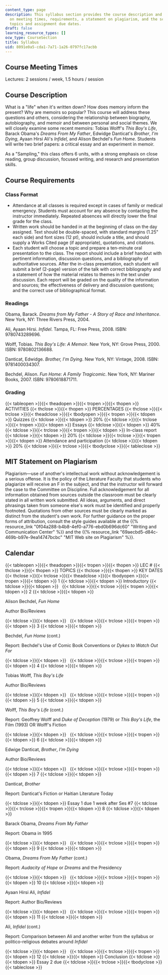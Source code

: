 ```yaml
---
content_type: page
description: This syllabus section provides the course description and information
  on meeting times, requirements, a statement on plagiarism, and the schedule of lecture
  topics and assignment due dates.
draft: false
learning_resource_types: []
ocw_type: CourseSection
title: Syllabus
uid: 8091e0a5-cda1-7a71-1a26-0797fc17acbb
---
```

## Course Meeting Times

Lectures: 2 sessions / week, 1.5 hours / session

## Course Description

What is a "life" when it's written down? How does memory inform the present? Why are memoirs so popular? This course will address these questions and others, considering the relationship between biography, autobiography, and memoir and between personal and social themes. We will closely examine some recent memoirs: Tobias Wolff's *This Boy's Life*, Barack Obama's *Dreams From My Father*, Edwidge Danticat's *Brother*, *I'm Dying*, Ayaan Hirsi Ali's *Infidel,* and Alison Bechdel's *Fun Home*. Students will write two brief papers: a critical essay and an experiment in memoir.

As a "Sampling," this class offers 6 units, with a strong emphasis on close reading, group discussion, focused writing, and research and presentation skills.

## Course Requirements

### Class Format

- Attendance at all classes is required except in cases of family or medical emergency. Students must account for any absence by contacting the instructor immediately. Repeated absences will directly lower the final grade for the class.
- Written work should be handed in at the beginning of class on the day assigned. Text should be double-spaced, with standard margins (1.25" each side) and font sizes (12 pt), should include a title, and should supply a Works Cited page (if appropriate), quotations, and citations.
- Each student will choose a topic and prepare a ten-minute oral presentation to the class. The report should include a brief handout with pertinent information, discussion questions, and a bibliography of authoritative sources. After the in-class presentation, each student will submit a brief (2-page) version of the talk with correct bibliography and a statement of how the material relates to themes in the text under discussion. Each report will be graded on the quality of the information and sources; the effectiveness of delivery and discussion questions; and the correct use of bibliographical format.

### Readings

Obama, Barack. *Dreams from My Father - A Story of Race and Inheritance*. New York, NY: Three Rivers Press, 2004.

Ali, Ayaan Hirsi. *Infidel*. Tampa, FL: Free Press, 2008. ISBN: 9780743289696.

Wolff, Tobias. *This Boy's Life: A Memoir*. New York, NY: Grove Press, 2000. ISBN: 9780802136688.

Danticat, Edwidge. *Brother, I'm Dying*. New York, NY: Vintage, 2008. ISBN: 9781400034307.

Bechdel, Alison. *Fun Home: A Family Tragicomic*. New York, NY: Mariner Books, 2007. ISBN: 9780618871711.

### Grading

{{< tableopen >}}{{< theadopen >}}{{< tropen >}}{{< thopen >}}
ACTIVITIES
{{< thclose >}}{{< thopen >}}
PERCENTAGES
{{< thclose >}}{{< trclose >}}{{< theadclose >}}{{< tbodyopen >}}{{< tropen >}}{{< tdopen >}}
Quizzes
{{< tdclose >}}{{< tdopen >}}
20%
{{< tdclose >}}{{< trclose >}}{{< tropen >}}{{< tdopen >}}
Essays
{{< tdclose >}}{{< tdopen >}}
40%
{{< tdclose >}}{{< trclose >}}{{< tropen >}}{{< tdopen >}}
In-class report
{{< tdclose >}}{{< tdopen >}}
20%
{{< tdclose >}}{{< trclose >}}{{< tropen >}}{{< tdopen >}}
Attendance and participation
{{< tdclose >}}{{< tdopen >}}
20%
{{< tdclose >}}{{< trclose >}}{{< tbodyclose >}}{{< tableclose >}}

## MIT Statement on Plagiarism

Plagiarism—use of another's intellectual work without acknowledgement is a serious offense. It is the policy of the Literature Faculty that students who plagiarize will receive an F in the subject, and that the instructor will forward the case to the Committee on Discipline. Full acknowledgement for all information obtained from sources outside the classroom must be clearly stated in all written work submitted. All ideas, arguments, and direct phrasings taken from someone else's work must be identified and properly footnoted. Quotations from other sources must be clearly marked as distinct from the student's own work. For further guidance on the proper forms of attribution, consult the style guides available at the {{% resource_link "0f04a288-b4b8-4ef0-a776-ebd0b696dc60" "Writing and Communication Center" %}} and the {{% resource_link "69aecbd5-d84c-469b-b97e-9ea14747bcbc" "MIT Web site on Plagiarism" %}}.

## Calendar

{{< tableopen >}}{{< theadopen >}}{{< tropen >}}{{< thopen >}}
LEC #
{{< thclose >}}{{< thopen >}}
TOPICS
{{< thclose >}}{{< thopen >}}
KEY DATES
{{< thclose >}}{{< trclose >}}{{< theadclose >}}{{< tbodyopen >}}{{< tropen >}}{{< tdopen >}}
1
{{< tdclose >}}{{< tdopen >}}
Introductory
{{< tdclose >}}{{< tdopen >}}
 
{{< tdclose >}}{{< trclose >}}{{< tropen >}}{{< tdopen >}}
2
{{< tdclose >}}{{< tdopen >}}

Alison Bechdel, *Fun Home*

Author Bio/Reviews

{{< tdclose >}}{{< tdopen >}}
 
{{< tdclose >}}{{< trclose >}}{{< tropen >}}{{< tdopen >}}
3
{{< tdclose >}}{{< tdopen >}}

Bechdel, *Fun Home* (cont.)

Report: Bechdel's Use of Comic Book Conventions or *Dykes to Watch Out For*

{{< tdclose >}}{{< tdopen >}}
 
{{< tdclose >}}{{< trclose >}}{{< tropen >}}{{< tdopen >}}
4
{{< tdclose >}}{{< tdopen >}}

Tobias Wolff, *This Boy's Life*

Author Bio/Reviews

{{< tdclose >}}{{< tdopen >}}
 
{{< tdclose >}}{{< trclose >}}{{< tropen >}}{{< tdopen >}}
5
{{< tdclose >}}{{< tdopen >}}

Wolff, *This Boy's Life* (cont.)

Report: Geoffrey Wolff and *Duke of Deception* (1979) or *This Boy's Life*, the Film (1993) OR Wolff's Fiction

{{< tdclose >}}{{< tdopen >}}
 
{{< tdclose >}}{{< trclose >}}{{< tropen >}}{{< tdopen >}}
6
{{< tdclose >}}{{< tdopen >}}

Edwige Danticat, *Brother*, *I'm Dying*

Author Bio/Reviews

{{< tdclose >}}{{< tdopen >}}
 
{{< tdclose >}}{{< trclose >}}{{< tropen >}}{{< tdopen >}}
7
{{< tdclose >}}{{< tdopen >}}

Danticat, *Brother*

Report: Danticat's Fiction or Haitian Literature Today

{{< tdclose >}}{{< tdopen >}}
Essay 1 due 1 week after Ses #7
{{< tdclose >}}{{< trclose >}}{{< tropen >}}{{< tdopen >}}
8
{{< tdclose >}}{{< tdopen >}}

Barack Obama, *Dreams From My Father*

Report: Obama in 1995

{{< tdclose >}}{{< tdopen >}}
 
{{< tdclose >}}{{< trclose >}}{{< tropen >}}{{< tdopen >}}
9
{{< tdclose >}}{{< tdopen >}}

Obama, *Dreams From My Father* (cont.)

Report: *Audacity of Hope* or *Dreams* and the Presidency

{{< tdclose >}}{{< tdopen >}}
 
{{< tdclose >}}{{< trclose >}}{{< tropen >}}{{< tdopen >}}
10
{{< tdclose >}}{{< tdopen >}}

Ayaan Hirsi Ali, *Infidel*

Report: Author Bio/Reviews

{{< tdclose >}}{{< tdopen >}}
 
{{< tdclose >}}{{< trclose >}}{{< tropen >}}{{< tdopen >}}
11
{{< tdclose >}}{{< tdopen >}}

Ali, *Infidel* (cont.)

Report: Comparison between Ali and another writer from the syllabus or politico-religious debates around *Infidel*

{{< tdclose >}}{{< tdopen >}}
 
{{< tdclose >}}{{< trclose >}}{{< tropen >}}{{< tdopen >}}
12
{{< tdclose >}}{{< tdopen >}}
Conclusion
{{< tdclose >}}{{< tdopen >}}
Essay 2 due
{{< tdclose >}}{{< trclose >}}{{< tbodyclose >}}{{< tableclose >}}